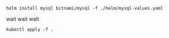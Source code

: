 `helm install mysql bitnami/mysql -f ./helm/mysql-values.yaml`  

wait wait wait  

`kubectl apply -f .`